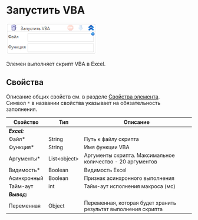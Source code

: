 # Запустить VBA

![](<../../../.gitbook/assets/image (577).png>)

Элемен выполняет скрипт VBA в Excel.

## Свойства

Описание общих свойств см. в разделе [Свойства элемента](https://docs.primo-rpa.ru/primo-rpa/primo-studio/process/elements#svoistva-elementa).\
Символ `*` в названии свойства указывает на обязательность заполнения.

| Свойство    | Тип           | Описание                     |
| ----------- | ------------- | ---------------------------- |
| ***Excel:*** |  |  |
| Файл\*      | String        | Путь к файлу скрипта         |
| Функция\*   | String        | Имя функции VBA              |
| Аргументы\* | List\<object> | Аргументы скрипта. Максимальное количество - 20 аргументов |
| Видимость\* | Boolean       | Видимость Excel              |
| Асинхронный | Boolean       | Признак асинхронного выполнения |
| Тайм-аут    | int           | Тайм-аут исполнения макроса (мс) |
|  ***Вывод:*** |   |  |
| Переменная  | Object        | Переменная, которая будет хранить результат выполнения скрипта |
